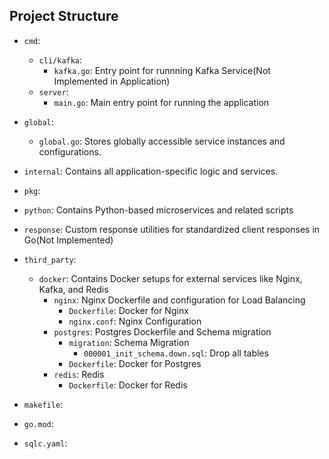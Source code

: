 ## Project Structure

- `cmd`:
  - `cli/kafka`:
    - `kafka.go`: Entry point for runnning Kafka Service(Not Implemented in Application)
  - `server`:
    - `main.go`: Main entry point for running the application
- `global`:
  - `global.go`: Stores globally accessible service instances and configurations.
- `internal`: Contains all application-specific logic and services.

- `pkg`:

- `python`: Contains Python-based microservices and related scripts
- `response`: Custom response utilities for standardized client responses in Go(Not Implemented)
- `third_party`:
  - `docker`: Contains Docker setups for external services like Nginx, Kafka, and Redis
    - `nginx`: Nginx Dockerfile and configuration for Load Balancing
      - `Dockerfile`: Docker for Nginx
      - `nginx.conf`: Nginx Configuration
    - `postgres`: Postgres Dockerfile and Schema migration
      - `migration`: Schema Migration
        - `000001_init_schema.down.sql`: Drop all tables
      - `Dockerfile`: Docker for Postgres
    - `redis`: Redis
      - `Dockerfile`: Docker for Redis
- `makefile`:
- `go.mod`:
- `sqlc.yaml`:

